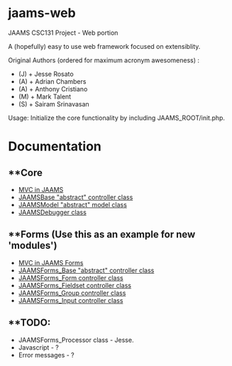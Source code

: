 jaams-web
=========

JAAMS CSC131 Project - Web portion

A (hopefully) easy to use web framework focused on extensiblity.

Original Authors (ordered for maximum acronym awesomeness) :
- (J) + Jesse Rosato
- (A) + Adrian Chambers
- (A) + Anthony Cristiano
- (M) + Mark Talent
- (S) + Sairam Srinavasan

Usage:
Initialize the core functionality by including JAAMS_ROOT/init.php.


Documentation
=============

**Core
------
- <a href="core/Documentation/JAAMS_MVC.png">MVC in JAAMS</a>
- <a href="core/Documentation/JAAMSBase.htm">JAAMSBase "abstract" controller class</a>
- <a href="core/Documentation/JAAMSModel.htm">JAAMSModel "abstract" model class</a>
- <a href="core/Documentation/JAAMSDebugger.htm">JAAMSDebugger class</a>

**Forms (Use this as an example for new 'modules')
--------------------------------------------------
- <a href="forms/Documentation/JAAMSForms_MVC.png">MVC in JAAMS Forms</a>
- <a href="forms/Documentation/JAAMSForms_Base.htm">JAAMSForms_Base "abstract" controller class</a>
- <a href="forms/Documentation/JAAMSForms_Form.htm">JAAMSForms_Form controller class</a>
- <a href="forms/Documentation/JAAMSForms_Fieldset.htm">JAAMSForms_Fieldset controller class</a>
- <a href="forms/Documentation/JAAMSForms_Group.htm">JAAMSForms_Group controller class</a>
- <a href="forms/Documentation/JAAMSForms_Input.htm">JAAMSForms_Input controller class</a>

**TODO:
---------------------------------------
- JAAMSForms_Processor class - Jesse.
- Javascript - ?
- Error messages - ?
